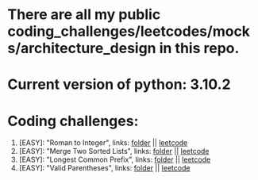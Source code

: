 # There are all my public coding_challenges/leetcodes/mocks/architecture_design in this repo.

# Current version of python: 3.10.2

# Coding challenges:
1. [EASY]: "Roman to Integer", links: [folder](https://github.com/Ledaryy/challenges/tree/master/coding_challenges/1) || [leetcode](https://leetcode.com/problems/roman-to-integer/)
2. [EASY]: "Merge Two Sorted Lists", links: [folder](https://github.com/Ledaryy/challenges/tree/master/coding_challenges/2) || [leetcode](https://leetcode.com/problems/merge-two-sorted-lists/)
3. [EASY]: "Longest Common Prefix", links: [folder](https://github.com/Ledaryy/challenges/tree/master/coding_challenges/3) || [leetcode](https://leetcode.com/problems/longest-common-prefix/)
4. [EASY]: "Valid Parentheses", links: [folder](https://github.com/Ledaryy/challenges/tree/master/coding_challenges/4) || [leetcode](https://leetcode.com/problems/valid-parentheses/)
